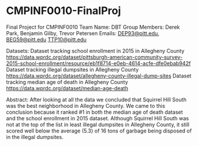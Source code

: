 # CMPINF0010-FinalProj
Final Project for CMPINF0010
Team Name: DBT
Group Members: Derek Park, Benjamin Gilby, Trevor Petersen
Emails: DEP93@pitt.edu, BEG59@pitt.edu TTP10@pitt.edu

Datasets: 
Dataset tracking school enrollment in 2015 in Allegheny County
https://data.wprdc.org/dataset/pittsburgh-american-community-survey-2015-school-enrollment/resource/eb1f8714-e0eb-4614-acfe-dfe0ebab942f
Dataset tracking illegal dumpsites in Allegheny County
https://data.wprdc.org/dataset/allegheny-county-illegal-dump-sites
Dataset tracking median age of death in Allegheny County
https://data.wprdc.org/dataset/median-age-death

Abstract: 
After looking at all the data we concluded that Squirrel Hill South was the best neighborhood in Allegheny County. We came to this conclusion because it ranked #1 in both the median age of death dataset and the school enrollment in 2015 dataset. Although Squirrel Hill South was not at the top of the list in least illegal dumpsites in Allegheny County, it still scored well below the average (5.3) of 16 tons of garbage being disposed of in the illegal dumpsites.
